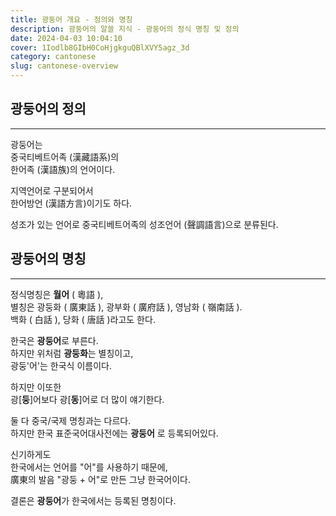 ```yaml
---
title: 광둥어 개요 - 정의와 명칭
description: 광둥어의 알쓸 지식 - 광둥어의 정식 명칭 및 정의
date: 2024-04-03 10:04:10
cover: 1Iodlb8GIbH0CoHjgkguQBlXVY5agz_3d
category: cantonese
slug: cantonese-overview
---
```


## 광둥어의 정의

---

광둥어는  
중국티베트어족 (漢藏語系)의  
한어족 (漢語族)의 언어이다.

지역언어로 구분되어서  
한어방언 (漢語方言)이기도 하다.

성조가 있는 언어로 중국티베트어족의
성조언어 (聲調語言)으로 분류된다.

## 광둥어의 명칭

---

정식명칭은 **월어** ( 粵語 ),  
별칭은 광둥화 ( 廣東話 ), 광부화 ( 廣府話 ), 영남화 ( 嶺南話 ).  
백화 ( 白話 ), 당화 ( 唐話 )라고도 한다.

한국은 **광둥어**로 부른다.  
하지만 위처럼 **광둥화**는 별칭이고,  
광둥'어'는 한국식 이름이다.

하지만 이또한  
광\[**둥**\]어보다 광\[**동**\]어로 더 많이 얘기한다.

둘 다 중국/국제 명칭과는 다르다.  
하지만 한국 표준국어대사전에는 **광둥어** 로 등록되어있다.

신기하게도  
한국에서는 언어를 "어"를 사용하기 때문에,  
廣東의 발음 "광둥 + 어"로 만든 그냥 한국어이다.

결론은 **광둥어**가 한국에서는 등록된 명칭이다.
